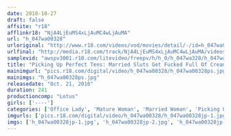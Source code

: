 ```yaml
---
date: 2018-10-27
draft: false
affsite: "r18"
afflinkr18: "NjA4LjEuMS4xLjAuMC4wLjAuMA"
url: "h_047wa00328"
urloriginal: "http://www.r18.com/videos/vod/movies/detail/-/id=h_047wa00328"
urlfinal: "http://media.r18.com/track/NjA4LjEuMS4xLjAuMC4wLjAuMA/videos/vod/movies/detail/-/id=h_047wa00328"
samplevid: "awspv3001.r18.com/litevideo/freepv/h/h_0/h_047wa328/h_047wa328_dmb_w.mp4"
title: "Picking Up Perfect Tens: Married Sluts Get Fucked Full Of Creampies On Camera 4-Hour Special"
mainimgurl: "pics.r18.com/digital/video/h_047wa00328/h_047wa00328ps.jpg"
mainimgs: "h_047wa00328ps.jpg"
releasedate: "Oct. 21, 2016"
duration: 241
productioncomp: "Lotus"
girls: ['----']
categories: ['Office Lady', 'Mature Woman', 'Married Woman', 'Picking Up Girls', 'Creampie', 'Over 4 Hours', 'Hi-Def']
imgurls: ['pics.r18.com/digital/video/h_047wa00328/h_047wa00328jp-1.jpg', 'pics.r18.com/digital/video/h_047wa00328/h_047wa00328jp-2.jpg', 'pics.r18.com/digital/video/h_047wa00328/h_047wa00328jp-3.jpg', 'pics.r18.com/digital/video/h_047wa00328/h_047wa00328jp-4.jpg', 'pics.r18.com/digital/video/h_047wa00328/h_047wa00328jp-5.jpg', 'pics.r18.com/digital/video/h_047wa00328/h_047wa00328jp-6.jpg', 'pics.r18.com/digital/video/h_047wa00328/h_047wa00328jp-7.jpg', 'pics.r18.com/digital/video/h_047wa00328/h_047wa00328jp-8.jpg', 'pics.r18.com/digital/video/h_047wa00328/h_047wa00328jp-9.jpg', 'pics.r18.com/digital/video/h_047wa00328/h_047wa00328jp-10.jpg', 'pics.r18.com/digital/video/h_047wa00328/h_047wa00328jp-11.jpg', 'pics.r18.com/digital/video/h_047wa00328/h_047wa00328jp-12.jpg', 'pics.r18.com/digital/video/h_047wa00328/h_047wa00328jp-13.jpg', 'pics.r18.com/digital/video/h_047wa00328/h_047wa00328jp-14.jpg', 'pics.r18.com/digital/video/h_047wa00328/h_047wa00328jp-15.jpg', 'pics.r18.com/digital/video/h_047wa00328/h_047wa00328jp-16.jpg', 'pics.r18.com/digital/video/h_047wa00328/h_047wa00328jp-17.jpg', 'pics.r18.com/digital/video/h_047wa00328/h_047wa00328jp-18.jpg', 'pics.r18.com/digital/video/h_047wa00328/h_047wa00328jp-19.jpg', 'pics.r18.com/digital/video/h_047wa00328/h_047wa00328jp-20.jpg']
imgs: ['h_047wa00328jp-1.jpg', 'h_047wa00328jp-2.jpg', 'h_047wa00328jp-3.jpg', 'h_047wa00328jp-4.jpg', 'h_047wa00328jp-5.jpg', 'h_047wa00328jp-6.jpg', 'h_047wa00328jp-7.jpg', 'h_047wa00328jp-8.jpg', 'h_047wa00328jp-9.jpg', 'h_047wa00328jp-10.jpg', 'h_047wa00328jp-11.jpg', 'h_047wa00328jp-12.jpg', 'h_047wa00328jp-13.jpg', 'h_047wa00328jp-14.jpg', 'h_047wa00328jp-15.jpg', 'h_047wa00328jp-16.jpg', 'h_047wa00328jp-17.jpg', 'h_047wa00328jp-18.jpg', 'h_047wa00328jp-19.jpg', 'h_047wa00328jp-20.jpg']
---
```

